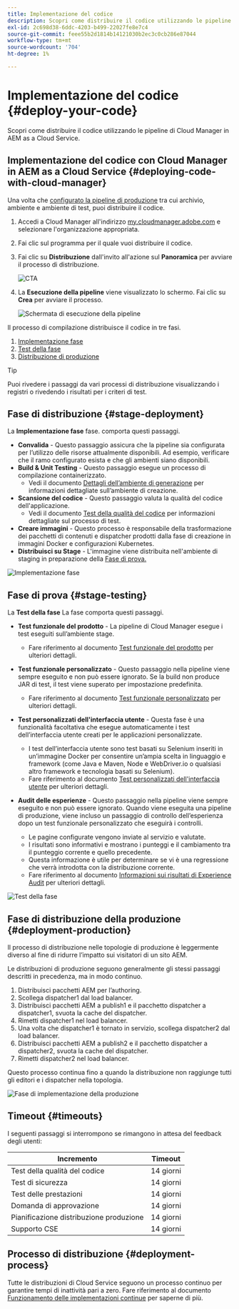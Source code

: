 ```yaml
---
title: Implementazione del codice
description: Scopri come distribuire il codice utilizzando le pipeline di Cloud Manager in AEM as a Cloud Service.
exl-id: 2c698d38-6ddc-4203-b499-22027fe8e7c4
source-git-commit: feee55b2d1814b14121030b2ec3c0cb286e87044
workflow-type: tm+mt
source-wordcount: '704'
ht-degree: 1%

---
```



# Implementazione del codice {#deploy-your-code}

Scopri come distribuire il codice utilizzando le pipeline di Cloud Manager in AEM as a Cloud Service.

## Implementazione del codice con Cloud Manager in AEM as a Cloud Service {#deploying-code-with-cloud-manager}

Una volta che [configurato la pipeline di produzione](/help/implementing/cloud-manager/configuring-pipelines/configuring-production-pipelines.md) tra cui archivio, ambiente e ambiente di test, puoi distribuire il codice.

1. Accedi a Cloud Manager all&#39;indirizzo [my.cloudmanager.adobe.com](https://my.cloudmanager.adobe.com/) e selezionare l&#39;organizzazione appropriata.

1. Fai clic sul programma per il quale vuoi distribuire il codice.

1. Fai clic su **Distribuzione** dall&#39;invito all&#39;azione sul **Panoramica** per avviare il processo di distribuzione.

   ![CTA](assets/deploy-code1.png)

1. La **Esecuzione della pipeline** viene visualizzato lo schermo. Fai clic su **Crea** per avviare il processo.

   ![Schermata di esecuzione della pipeline](assets/deploy-code2.png)

Il processo di compilazione distribuisce il codice in tre fasi.

1. [Implementazione fase](#stage-deployment)
1. [Test della fase](#stage-testing)
1. [Distribuzione di produzione](#production-deployment)

>[!TIP]
>
>Puoi rivedere i passaggi da vari processi di distribuzione visualizzando i registri o rivedendo i risultati per i criteri di test.

## Fase di distribuzione {#stage-deployment}

La **Implementazione fase** fase. comporta questi passaggi.

* **Convalida**  - Questo passaggio assicura che la pipeline sia configurata per l’utilizzo delle risorse attualmente disponibili. Ad esempio, verificare che il ramo configurato esista e che gli ambienti siano disponibili.
* **Build &amp; Unit Testing** - Questo passaggio esegue un processo di compilazione containerizzato.
   * Vedi il documento [Dettagli dell’ambiente di generazione](/help/implementing/cloud-manager/getting-access-to-aem-in-cloud/build-environment-details.md) per informazioni dettagliate sull’ambiente di creazione.
* **Scansione del codice** - Questo passaggio valuta la qualità del codice dell&#39;applicazione.
   * Vedi il documento [Test della qualità del codice](/help/implementing/cloud-manager/code-quality-testing.md) per informazioni dettagliate sul processo di test.
* **Creare immagini** - Questo processo è responsabile della trasformazione dei pacchetti di contenuti e dispatcher prodotti dalla fase di creazione in immagini Docker e configurazioni Kubernetes.
* **Distribuisci su Stage** - L&#39;immagine viene distribuita nell&#39;ambiente di staging in preparazione della [Fase di prova.](#stage-testing)

![Implementazione fase](assets/stage-deployment.png)

## Fase di prova {#stage-testing}

La **Test della fase** La fase comporta questi passaggi.

* **Test funzionale del prodotto** - La pipeline di Cloud Manager esegue i test eseguiti sull’ambiente stage.
   * Fare riferimento al documento [Test funzionale del prodotto](/help/implementing/cloud-manager/functional-testing.md#product-functional-testing) per ulteriori dettagli.

* **Test funzionale personalizzato** - Questo passaggio nella pipeline viene sempre eseguito e non può essere ignorato. Se la build non produce JAR di test, il test viene superato per impostazione predefinita.
   * Fare riferimento al documento [Test funzionale personalizzato](/help/implementing/cloud-manager/functional-testing.md#custom-functional-testing) per ulteriori dettagli.

* **Test personalizzati dell&#39;interfaccia utente** - Questa fase è una funzionalità facoltativa che esegue automaticamente i test dell’interfaccia utente creati per le applicazioni personalizzate.
   * I test dell’interfaccia utente sono test basati su Selenium inseriti in un’immagine Docker per consentire un’ampia scelta in linguaggio e framework (come Java e Maven, Node e WebDriver.io o qualsiasi altro framework e tecnologia basati su Selenium).
   * Fare riferimento al documento [Test personalizzati dell&#39;interfaccia utente](/help/implementing/cloud-manager/functional-testing.md#custom-ui-testing) per ulteriori dettagli.

* **Audit delle esperienze** - Questo passaggio nella pipeline viene sempre eseguito e non può essere ignorato. Quando viene eseguita una pipeline di produzione, viene incluso un passaggio di controllo dell’esperienza dopo un test funzionale personalizzato che eseguirà i controlli.
   * Le pagine configurate vengono inviate al servizio e valutate.
   * I risultati sono informativi e mostrano i punteggi e il cambiamento tra il punteggio corrente e quello precedente.
   * Questa informazione è utile per determinare se vi è una regressione che verrà introdotta con la distribuzione corrente.
   * Fare riferimento al documento [Informazioni sui risultati di Experience Audit](/help/implementing/cloud-manager/experience-audit-testing.md) per ulteriori dettagli.

![Test della fase](assets/stage-testing.png)

## Fase di distribuzione della produzione {#deployment-production}

Il processo di distribuzione nelle topologie di produzione è leggermente diverso al fine di ridurre l’impatto sui visitatori di un sito AEM.

Le distribuzioni di produzione seguono generalmente gli stessi passaggi descritti in precedenza, ma in modo continuo.

1. Distribuisci pacchetti AEM per l’authoring.
1. Scollega dispatcher1 dal load balancer.
1. Distribuisci pacchetti AEM a publish1 e il pacchetto dispatcher a dispatcher1, svuota la cache del dispatcher.
1. Rimetti dispatcher1 nel load balancer.
1. Una volta che dispatcher1 è tornato in servizio, scollega dispatcher2 dal load balancer.
1. Distribuisci pacchetti AEM a publish2 e il pacchetto dispatcher a dispatcher2, svuota la cache del dispatcher.
1. Rimetti dispatcher2 nel load balancer.

Questo processo continua fino a quando la distribuzione non raggiunge tutti gli editori e i dispatcher nella topologia.

![Fase di implementazione della produzione](assets/production-deployment.png)

## Timeout {#timeouts}

I seguenti passaggi si interrompono se rimangono in attesa del feedback degli utenti:

| Incremento | Timeout |
|--- |--- |
| Test della qualità del codice | 14 giorni |
| Test di sicurezza | 14 giorni |
| Test delle prestazioni | 14 giorni |
| Domanda di approvazione | 14 giorni |
| Pianificazione distribuzione produzione | 14 giorni |
| Supporto CSE | 14 giorni |

## Processo di distribuzione {#deployment-process}

Tutte le distribuzioni di Cloud Service seguono un processo continuo per garantire tempi di inattività pari a zero. Fare riferimento al documento [Funzionamento delle implementazioni continue](/help/implementing/deploying/overview.md#how-rolling-deployments-work) per saperne di più.